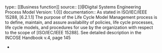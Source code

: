 type:: [[Business function]]
source:: [[@Digital Systems Engineering Process Model Version: 1.0]]
documentation:: As stated in ISO/IEC/IEEE 15288, [6.2.1.1] The purpose of the Life Cycle Model Management process is to define, maintain, and assure availability of policies, life cycle processes, life cycle models, and procedures for use by the organization with respect to the scope of [ISO/IEC/IEEE 15288].  See detailed description in the INCOSE Handbook v.4, page 145

-
